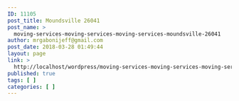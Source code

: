 ```yaml
---
ID: 11105
post_title: Moundsville 26041
post_name: >
  moving-services-moving-services-moving-services-moundsville-26041
author: mrgabonijeff@gmail.com
post_date: 2018-03-28 01:49:44
layout: page
link: >
  http://localhost/wordpress/moving-services-moving-services-moving-services-moundsville-26041/
published: true
tags: [ ]
categories: [ ]
---
```

